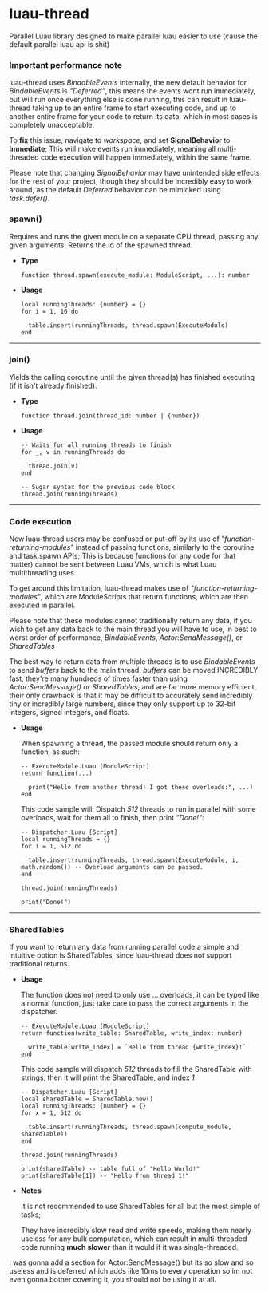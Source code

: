 # luau-thread
Parallel Luau library designed to make parallel luau easier to use (cause the default parallel luau api is shit)

### Important performance note

luau-thread uses *BindableEvents* internally, the new default behavior for *BindableEvents* is *"Deferred"*, this means the events wont run immediately, but will run once everything else is done running, this can result in luau-thread taking up to an entire frame to start executing code, and up to another entire frame for your code to return its data, which in most cases is completely unacceptable.

To **fix** this issue, navigate to *workspace*, and set **SignalBehavior** to **Immediate**; This will make events run immediately, meaning all multi-threaded code execution will happen immediately, within the same frame.

Please note that changing *SignalBehavior* may have unintended side effects for the rest of your project, though they should be incredibly easy to work around, as the default *Deferred* behavior can be mimicked using *task.defer()*.

### spawn()

Requires and runs the given module on a separate CPU thread, passing any given
arguments. Returns the id of the spawned thread.

  - **Type**

    ```luau
    function thread.spawn(execute_module: ModuleScript, ...): number
    ```
  
  - **Usage**

    ```luau
    local runningThreads: {number} = {}
    for i = 1, 16 do
    
      table.insert(runningThreads, thread.spawn(ExecuteModule)
    end
    ```
---

### join()

Yields the calling coroutine until the given thread(s) has finished executing (if it isn't already finished).

  - **Type**

    ```luau
    function thread.join(thread_id: number | {number})
    ```
  
  - **Usage**

    ```luau
    -- Waits for all running threads to finish
    for _, v in runningThreads do
    
      thread.join(v)
    end
    ```
    ```luau
    -- Sugar syntax for the previous code block
    thread.join(runningThreads)
    ```
---

### Code execution

New luau-thread users may be confused or put-off by its use of *"function-returning-modules"* instead of passing functions, similarly to the coroutine and task.spawn APIs; This is because functions (or any code for that matter) cannot be sent between Luau VMs, which is what Luau multithreading uses.


To get around this limitation, luau-thread makes use of *"function-returning-modules"*, which are ModuleScripts that return functions, which are then executed in parallel.

Please note that these modules cannot traditionally return any data, if you wish to get any data back to the main thread you will have to use, in best to worst order of performance, *BindableEvents*, *Actor:SendMessage()*, or *SharedTables*

The best way to return data from multiple threads is to use *BindableEvents* to send *buffers* back to the main thread, *buffers* can be moved INCREDIBLY fast, they're many hundreds of times faster than using *Actor:SendMessage()* or *SharedTables*, and are far more memory efficient, their only drawback is that it may be difficult to accurately send incredibly tiny or incredibly large numbers, since they only support up to 32-bit integers, signed integers, and floats.

  - **Usage**
  
    When spawning a thread, the passed module should return only a function, as such:
    ```luau
    -- ExecuteModule.Luau [ModuleScript]
    return function(...)
    
      print("Hello from another thread! I got these overloads:", ...)
    end
    ```
    
    This code sample will: Dispatch *512* threads to run in parallel with some overloads, wait for them all to finish, then print *"Done!"*:
    ```luau
    -- Dispatcher.Luau [Script]
    local runningThreads = {}
    for i = 1, 512 do
    
      table.insert(runningThreads, thread.spawn(ExecuteModule, i, math.random()) -- Overload arguments can be passed.
    end

    thread.join(runningThreads)

    print("Done!")
    ```
---

### SharedTables

If you want to return any data from running parallel code a simple and intuitive option is SharedTables, since luau-thread does not support traditional returns.

  - **Usage**

    The function does not need to only use ... overloads, it can be typed like a normal function, just take care to pass the correct arguments in the dispatcher.
    ```luau
    -- ExecuteModule.Luau [ModuleScript]
    return function(write_table: SharedTable, write_index: number)
      
      write_table[write_index] = `Hello from thread {write_index}!`
    end
    ```
    This code sample will dispatch *512* threads to fill the SharedTable with strings, then it will print the SharedTable, and index *1*
    ```luau
    -- Dispatcher.Luau [Script]
    local sharedTable = SharedTable.new()
    local runningThreads: {number} = {}
    for x = 1, 512 do

      table.insert(runningThreads, thread.spawn(compute_module, sharedTable))
    end
    
    thread.join(runningThreads)
    
    print(sharedTable) -- table full of "Hello World!"
    print(sharedTable[1]) -- "Hello from thread 1!"
    ```

  - **Notes**
    
    It is not recommended to use SharedTables for all but the most simple of tasks;
    
    They have incredibly slow read and write speeds, making them nearly useless for any bulk computation, which can result in multi-threaded code running **much slower** than it would if it was single-threaded.

i was gonna add a section for Actor:SendMessage() but its so slow and so useless and is deferred which adds like 10ms to every operation so im not even gonna bother covering it, you should not be using it at all.
